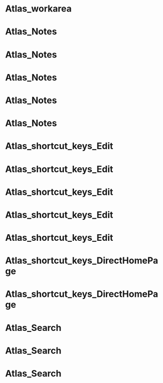 # Atlas_workarea
# Atlas_Notes
# Atlas_Notes
# Atlas_Notes
# Atlas_Notes
# Atlas_Notes
# Atlas_shortcut_keys_Edit
# Atlas_shortcut_keys_Edit
# Atlas_shortcut_keys_Edit
# Atlas_shortcut_keys_Edit
# Atlas_shortcut_keys_Edit
# Atlas_shortcut_keys_DirectHomePage
# Atlas_shortcut_keys_DirectHomePage
# Atlas_Search
# Atlas_Search
# Atlas_Search
